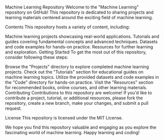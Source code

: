 Machine Learning Repository
Welcome to the "Machine Learning" repository on GitHub! This repository is dedicated to sharing projects and learning materials centered around the exciting field of machine learning.

Contents
This repository hosts a variety of content, including:

Machine learning projects showcasing real-world applications.
Tutorials and guides covering fundamental concepts and advanced techniques.
Datasets and code examples for hands-on practice.
Resources for further learning and exploration.
Getting Started
To get the most out of this repository, consider following these steps:

Browse the "Projects" directory to explore completed machine learning projects.
Check out the "Tutorials" section for educational guides on machine learning topics.
Utilize the provided datasets and code examples in the "Code" directory for hands-on practice.
Visit the "Resources" section for recommended books, online courses, and other learning materials.
Contributing
Contributions to this repository are welcome! If you'd like to contribute a project, tutorial, or additional resources, please fork the repository, create a new branch, make your changes, and submit a pull request.

License
This repository is licensed under the MIT License.

We hope you find this repository valuable and engaging as you explore the fascinating world of machine learning. Happy learning and coding!
